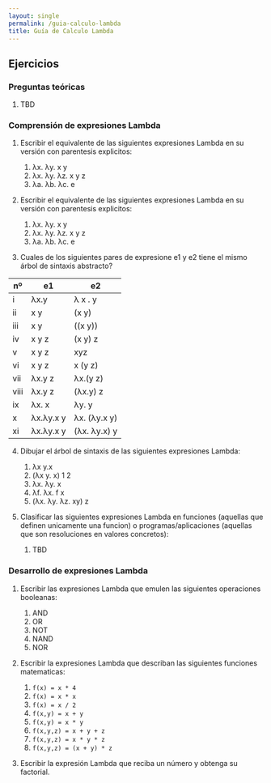 ```yaml
---
layout: single
permalink: /guia-calculo-lambda
title: Guía de Calculo Lambda
---
```


## Ejercicios

### Preguntas teóricas

1. TBD

### Comprensión de expresiones Lambda

1. Escribir el equivalente de las siguientes expresiones Lambda en su versión con parentesis explicitos:
   1. λx. λy. x y
   2. λx. λy. λz. x y z
   3. λa. λb. λc. e

2. Escribir el equivalente de las siguientes expresiones Lambda en su versión con parentesis explicitos:
   1. λx. λy. x y
   2. λx. λy. λz. x y z
   3. λa. λb. λc. e

3. Cuales de los siguientes pares de expresione e1 y e2 tiene el mismo árbol de sintaxis abstracto? 

| nº   | e1        | e2           |
| ---- | --------- | ------------ |
| i    | λx.y      | λ x . y      |
| ii   | x y       | (x y)        |
| iii  | x y       | ((x y))      |
| iv   | x y z     | (x y) z      |
| v    | x y z     | xyz          |
| vi   | x y z     | x (y z)      |
| vii  | λx.y z    | λx.(y z)     |
| viii | λx.y z    | (λx.y) z     |
| ix   | λx. x     | λy. y        |
| x    | λx.λy.x y | λx. (λy.x y) |
| xi   | λx.λy.x y | (λx. λy.x) y |


4. Dibujar el árbol de sintaxis de las siguientes expresiones Lambda:
    1.  λx y.x
    2.  (λx y. x) 1 2 
    3.  λx. λy. x
    4.  λf. λx. f x
    5.  (λx. λy. λz. xy) z

5. Clasificar las siguientes expresiones Lambda en funciones (aquellas que definen unicamente una funcion) o programas/aplicaciones (aquellas que son resoluciones en valores concretos):
   1. TBD

### Desarrollo de expresiones Lambda

1. Escribir las expresiones Lambda que emulen las siguientes operaciones booleanas:
    1. AND
    2. OR
    3. NOT
    4. NAND
    5. NOR

2. Escribir la expresiones Lambda que describan las siguientes funciones matematicas:
    1. `f(x) = x * 4`
    2. `f(x) = x * x`
    3. `f(x) = x / 2`
    4. `f(x,y) = x + y`
    5. `f(x,y) = x * y`
    6. `f(x,y,z) = x + y + z`
    7. `f(x,y,z) = x * y * z`
    8. `f(x,y,z) = (x + y) * z`

3. Escribir la expresión Lambda que reciba un número y obtenga su factorial.
